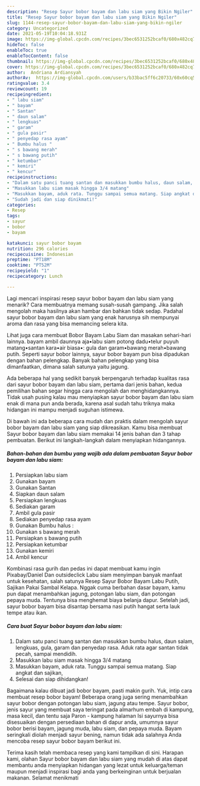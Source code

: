 ```yaml
---
description: "Resep Sayur bobor bayam dan labu siam yang Bikin Ngiler"
title: "Resep Sayur bobor bayam dan labu siam yang Bikin Ngiler"
slug: 1144-resep-sayur-bobor-bayam-dan-labu-siam-yang-bikin-ngiler
category: Uncategorized
date: 2021-05-19T10:04:18.931Z
image: https://img-global.cpcdn.com/recipes/3bec6531252bcaf0/680x482cq70/sayur-bobor-bayam-dan-labu-siam-foto-resep-utama.jpg
hideToc: false
enableToc: true
enableTocContent: false
thumbnail: https://img-global.cpcdn.com/recipes/3bec6531252bcaf0/680x482cq70/sayur-bobor-bayam-dan-labu-siam-foto-resep-utama.jpg
cover: https://img-global.cpcdn.com/recipes/3bec6531252bcaf0/680x482cq70/sayur-bobor-bayam-dan-labu-siam-foto-resep-utama.jpg
author:  Andriana Ardiansyah
authorAv:  https://img-global.cpcdn.com/users/b33bac5ff6c20733/60x60cq50/avatar.jpg
ratingvalue: 3.4
reviewcount: 19
recipeingredient:
- " labu siam"
- " bayam"
- " Santan"
- " daun salam"
- " lengkuas"
- " garam"
- " gula pasir"
- " penyedap rasa ayam"
- " Bumbu halus "
- " s bawang merah"
- " s bawang putih"
- " ketumbar"
- " kemiri"
- " kencur"
recipeinstructions:
- "Dalam satu panci tuang santan dan masukkan bumbu halus, daun salam, lengkuas, gula, garam dan penyedap rasa. Aduk rata agar santan tidak pecah, sampai mendidih."
- "Masukkan labu siam masak hingga 3/4 matang"
- "Masukkan bayam, aduk rata. Tunggu sampai semua matang. Siap angkat dan sajikan,"
- "Sudah jadi dan siap dinikmati!"
categories:
- Resep
tags:
- sayur
- bobor
- bayam

katakunci: sayur bobor bayam 
nutrition: 296 calories
recipecuisine: Indonesian
preptime: "PT18M"
cooktime: "PT52M"
recipeyield: "1"
recipecategory: Lunch

---
```



Lagi mencari inspirasi resep sayur bobor bayam dan labu siam yang menarik? Cara membuatnya memang susah-susah gampang. Jika salah mengolah maka hasilnya akan hambar dan bahkan tidak sedap. Padahal sayur bobor bayam dan labu siam yang enak harusnya sih mempunyai aroma dan rasa yang bisa memancing selera kita.


Lihat juga cara membuat Bobor Bayam Labu Siam dan masakan sehari-hari lainnya. bayam ambil daunnya aja•labu siam potong dadu•telur puyuh matang•santan kara•air biasa•: gula dan garam•bawang merah•bawang putih. Seperti sayur bobor lainnya, sayur bobor bayam pun bisa dipadukan dengan bahan pelengkap. Banyak bahan pelengkap yang bisa dimanfaatkan, dimana salah satunya yaitu jagung.

Ada beberapa hal yang sedikit banyak berpengaruh terhadap kualitas rasa dari sayur bobor bayam dan labu siam, pertama dari jenis bahan, kedua pemilihan bahan segar hingga cara mengolah dan menghidangkannya. Tidak usah pusing kalau mau menyiapkan sayur bobor bayam dan labu siam enak di mana pun anda berada, karena asal sudah tahu triknya maka hidangan ini mampu menjadi suguhan istimewa.


Di bawah ini ada beberapa cara mudah dan praktis dalam mengolah sayur bobor bayam dan labu siam yang siap dikreasikan. Kamu bisa membuat Sayur bobor bayam dan labu siam memakai 14 jenis bahan dan 3 tahap pembuatan. Berikut ini langkah-langkah dalam menyiapkan hidangannya.

<!--inarticleads1-->

##### Bahan-bahan dan bumbu yang wajib ada dalam pembuatan Sayur bobor bayam dan labu siam:

1. Persiapkan  labu siam
1. Gunakan  bayam
1. Gunakan  Santan
1. Siapkan  daun salam
1. Persiapkan  lengkuas
1. Sediakan  garam
1. Ambil  gula pasir
1. Sediakan  penyedap rasa ayam
1. Gunakan  Bumbu halus :
1. Gunakan  s bawang merah
1. Persiapkan  s bawang putih
1. Persiapkan  ketumbar
1. Gunakan  kemiri
1. Ambil  kencur


Kombinasi rasa gurih dan pedas ini dapat membuat kamu ingin Pixabay/Daniel Dan outsideclick Labu siam menyimpan banyak manfaat untuk kesehatan, salah satunya Resep Sayur Bobor Bayam Labu Putih, Sajikan Pakai Sambal Kelapa. Nggak cuma berbahan dasar bayam, kamu pun dapat menambahkan jagung, potongan labu siam, dan potongan pepaya muda. Tentunya bisa menghemat biaya belanja dapur. Setelah jadi, sayur bobor bayam bisa disantap bersama nasi putih hangat serta lauk tempe atau ikan. 

<!--inarticleads2-->

##### Cara buat Sayur bobor bayam dan labu siam:

1. Dalam satu panci tuang santan dan masukkan bumbu halus, daun salam, lengkuas, gula, garam dan penyedap rasa. Aduk rata agar santan tidak pecah, sampai mendidih.
1. Masukkan labu siam masak hingga 3/4 matang
1. Masukkan bayam, aduk rata. Tunggu sampai semua matang. Siap angkat dan sajikan,
1. Selesai dan siap dihidangkan!

Bagaimana kalau dibuat jadi bobor bayam, pasti makin gurih. Yuk, intip cara membuat resep bobor bayam! Beberapa orang juga sering menambahkan sayur bobor dengan potongan labu siam, jagung atau tempe. Sayur bobor, jenis sayur yang membuat saya teringat pada almarhum embah di kampung, masa kecil, dan tentu saja Paron - kampung halaman Isi sayurnya bisa disesuaikan dengan persediaan bahan di dapur anda, umumnya sayur bobor berisi bayam, jagung muda, labu siam, dan pepaya muda. Bayam seringkali diolah menjadi sayur bening, namun tidak ada salahnya Anda mencoba resep sayur bobor bayam berikut ini. 

Terima kasih telah membaca resep yang kami tampilkan di sini. Harapan kami, olahan Sayur bobor bayam dan labu siam yang mudah di atas dapat membantu anda menyiapkan hidangan yang lezat untuk keluarga/teman maupun menjadi inspirasi bagi anda yang berkeinginan untuk berjualan makanan. Selamat menikmati
